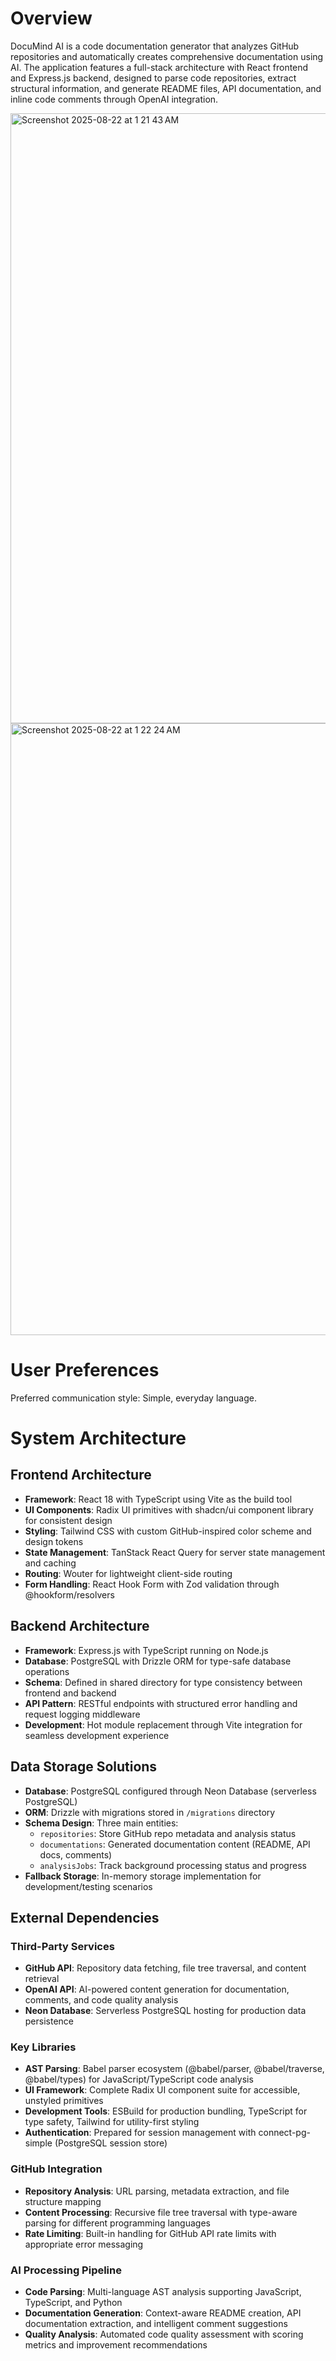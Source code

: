 # Overview

DocuMind AI is a code documentation generator that analyzes GitHub repositories and automatically creates comprehensive documentation using AI. The application features a full-stack architecture with React frontend and Express.js backend, designed to parse code repositories, extract structural information, and generate README files, API documentation, and inline code comments through OpenAI integration.

<img width="1657" height="976" alt="Screenshot 2025-08-22 at 1 21 43 AM" src="https://github.com/user-attachments/assets/515b0a85-b34b-43ad-a410-296f11ab5cec" />

<img width="1658" height="979" alt="Screenshot 2025-08-22 at 1 22 24 AM" src="https://github.com/user-attachments/assets/8c3f7845-2d0b-420f-973d-e5641b653e61" />


# User Preferences

Preferred communication style: Simple, everyday language.

# System Architecture

## Frontend Architecture
- **Framework**: React 18 with TypeScript using Vite as the build tool
- **UI Components**: Radix UI primitives with shadcn/ui component library for consistent design
- **Styling**: Tailwind CSS with custom GitHub-inspired color scheme and design tokens
- **State Management**: TanStack React Query for server state management and caching
- **Routing**: Wouter for lightweight client-side routing
- **Form Handling**: React Hook Form with Zod validation through @hookform/resolvers

## Backend Architecture
- **Framework**: Express.js with TypeScript running on Node.js
- **Database**: PostgreSQL with Drizzle ORM for type-safe database operations
- **Schema**: Defined in shared directory for type consistency between frontend and backend
- **API Pattern**: RESTful endpoints with structured error handling and request logging middleware
- **Development**: Hot module replacement through Vite integration for seamless development experience

## Data Storage Solutions
- **Database**: PostgreSQL configured through Neon Database (serverless PostgreSQL)
- **ORM**: Drizzle with migrations stored in `/migrations` directory
- **Schema Design**: Three main entities:
  - `repositories`: Store GitHub repo metadata and analysis status
  - `documentations`: Generated documentation content (README, API docs, comments)
  - `analysisJobs`: Track background processing status and progress
- **Fallback Storage**: In-memory storage implementation for development/testing scenarios

## External Dependencies

### Third-Party Services
- **GitHub API**: Repository data fetching, file tree traversal, and content retrieval
- **OpenAI API**: AI-powered content generation for documentation, comments, and code quality analysis
- **Neon Database**: Serverless PostgreSQL hosting for production data persistence

### Key Libraries
- **AST Parsing**: Babel parser ecosystem (@babel/parser, @babel/traverse, @babel/types) for JavaScript/TypeScript code analysis
- **UI Framework**: Complete Radix UI component suite for accessible, unstyled primitives
- **Development Tools**: ESBuild for production bundling, TypeScript for type safety, Tailwind for utility-first styling
- **Authentication**: Prepared for session management with connect-pg-simple (PostgreSQL session store)

### GitHub Integration
- **Repository Analysis**: URL parsing, metadata extraction, and file structure mapping
- **Content Processing**: Recursive file tree traversal with type-aware parsing for different programming languages
- **Rate Limiting**: Built-in handling for GitHub API rate limits with appropriate error messaging

### AI Processing Pipeline
- **Code Parsing**: Multi-language AST analysis supporting JavaScript, TypeScript, and Python
- **Documentation Generation**: Context-aware README creation, API documentation extraction, and intelligent comment suggestions
- **Quality Analysis**: Automated code quality assessment with scoring metrics and improvement recommendations
